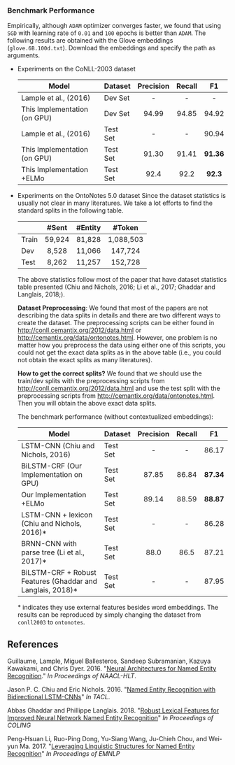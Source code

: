 ### Benchmark Performance

Empirically, although `ADAM` optimizer converges faster, we found that using `SGD` with learning rate of `0.01` and `100` epochs is better than `ADAM`.
The following results are obtained with the Glove embeddings (`glove.6B.100d.txt`).
Download the embeddings and specify the path as arguments.

* Experiments on the CoNLL-2003 dataset
    
    | Model| Dataset | Precision | Recall | F1 |
    |-------| ------- | :---------: | :------: | :--: |
    |Lample et al., (2016)| Dev Set | - | -|-|
    |This Implementation (on GPU)| Dev Set | 94.99 | 94.85 |94.92|
    |Lample et al., (2016)| Test Set | - | -|90.94|
    |This Implementation (on GPU)| Test Set | 91.30  | 91.41 |**91.36**|
    | This Implementation +ELMo| Test Set | 92.4  | 92.2 |**92.3**|

* Experiments on the OntoNotes 5.0 dataset
    Since the dataset statistics is usually not clear in many literatures. We take a lot efforts to find the standard splits in the following table. 
    
    |  | #Sent | #Entity | #Token | 
    |---|:----:|:----:|:----:|
    |Train|59,924 | 81,828|1,088,503|
    |Dev|8,528 | 11,066|147,724|
    |Test|8,262 | 11,257|152,728|
    
    The above statistics follow most of the paper that have dataset statistics table presented (Chiu and Nichols, 2016; Li et al., 2017; Ghaddar and Langlais, 2018;). 

    **Dataset Preprocessing**: We found that most of the papers are not describing the data splits in details and there are two different ways to create the dataset.
    The preprocessing scripts can be either found in http://conll.cemantix.org/2012/data.html or http://cemantix.org/data/ontonotes.html.
    However, one problem is no matter how you preprocess the data using either one of this scripts, you could not get the exact data splits as in the above table (i.e., you
    could not obtain the exact splits as many literatures).

    **How to get the correct splits?** We found that we should use the train/dev splits with the preprocessing scripts from http://conll.cemantix.org/2012/data.html and use the test split with the
    preprocessing scripts from http://cemantix.org/data/ontonotes.html. Then you will obtain the above exact data splits.

    The benchmark performance (without contextualized embeddings):
    
    | Model| Dataset | Precision | Recall | F1 |
    |-------| ------- | :---------: | :------: | :--: |
    |LSTM-CNN (Chiu and Nichols, 2016)| Test Set | - | -|86.17|
    |BiLSTM-CRF (Our Implementation on GPU)| Test Set | 87.85 | 86.84 |**87.34**|
    | Our Implementation  +ELMo| Test Set | 89.14| 88.59 |**88.87**|
    |LSTM-CNN + lexicon (Chiu and Nichols, 2016)*| Test Set | - | -|86.28|
    |BRNN-CNN with parse tree (Li et al., 2017)*| Test Set | 88.0 | 86.5|87.21| 
    |BiLSTM-CRF + Robust Features (Ghaddar and Langlais, 2018)*| Test Set | - | -|87.95| 
    
    \* indicates they use external features besides word embeddings. 
    The results can be reproduced by simply changing the dataset from `conll2003` to `ontonotes`.


## References
Guillaume, Lample, Miguel Ballesteros, Sandeep Subramanian, Kazuya Kawakami, and Chris Dyer. 2016. "[Neural Architectures for Named Entity Recognition](http://www.anthology.aclweb.org/N/N16/N16-1030.pdf)." *In Proceedings of NAACL-HLT*.

Jason P. C. Chiu and Eric Nichols. 2016. "[Named Entity Recognition with Bidirectional LSTM-CNNs](https://aclweb.org/anthology/Q16-1026)" *In TACL*.

Abbas Ghaddar and Phillippe Langlais. 2018. "[Robust Lexical Features for Improved Neural Network Named Entity Recognition](https://aclweb.org/anthology/C18-1161)" *In Proceedings of COLING*

Peng-Hsuan Li, Ruo-Ping Dong, Yu-Siang Wang, Ju-Chieh Chou, and Wei-yun Ma. 2017. "[Leveraging Linguistic Structures for Named Entity Recognition](https://aclweb.org/anthology/D17-1282)" *In Proceedings of EMNLP*
